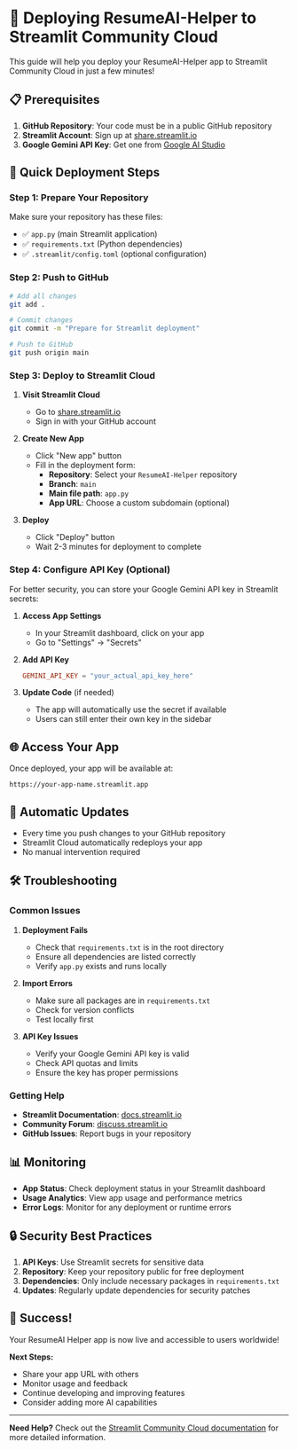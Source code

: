 # 🚀 Deploying ResumeAI-Helper to Streamlit Community Cloud

This guide will help you deploy your ResumeAI-Helper app to Streamlit Community Cloud in just a few minutes!

## 📋 Prerequisites

1. **GitHub Repository**: Your code must be in a public GitHub repository
2. **Streamlit Account**: Sign up at [share.streamlit.io](https://share.streamlit.io)
3. **Google Gemini API Key**: Get one from [Google AI Studio](https://makersuite.google.com/app/apikey)

## 🎯 Quick Deployment Steps

### Step 1: Prepare Your Repository

Make sure your repository has these files:
- ✅ `app.py` (main Streamlit application)
- ✅ `requirements.txt` (Python dependencies)
- ✅ `.streamlit/config.toml` (optional configuration)

### Step 2: Push to GitHub

```bash
# Add all changes
git add .

# Commit changes
git commit -m "Prepare for Streamlit deployment"

# Push to GitHub
git push origin main
```

### Step 3: Deploy to Streamlit Cloud

1. **Visit Streamlit Cloud**
   - Go to [share.streamlit.io](https://share.streamlit.io)
   - Sign in with your GitHub account

2. **Create New App**
   - Click "New app" button
   - Fill in the deployment form:
     - **Repository**: Select your `ResumeAI-Helper` repository
     - **Branch**: `main`
     - **Main file path**: `app.py`
     - **App URL**: Choose a custom subdomain (optional)

3. **Deploy**
   - Click "Deploy" button
   - Wait 2-3 minutes for deployment to complete

### Step 4: Configure API Key (Optional)

For better security, you can store your Google Gemini API key in Streamlit secrets:

1. **Access App Settings**
   - In your Streamlit dashboard, click on your app
   - Go to "Settings" → "Secrets"

2. **Add API Key**
   ```toml
   GEMINI_API_KEY = "your_actual_api_key_here"
   ```

3. **Update Code** (if needed)
   - The app will automatically use the secret if available
   - Users can still enter their own key in the sidebar

## 🌐 Access Your App

Once deployed, your app will be available at:
```
https://your-app-name.streamlit.app
```

## 🔄 Automatic Updates

- Every time you push changes to your GitHub repository
- Streamlit Cloud automatically redeploys your app
- No manual intervention required

## 🛠️ Troubleshooting

### Common Issues

1. **Deployment Fails**
   - Check that `requirements.txt` is in the root directory
   - Ensure all dependencies are listed correctly
   - Verify `app.py` exists and runs locally

2. **Import Errors**
   - Make sure all packages are in `requirements.txt`
   - Check for version conflicts
   - Test locally first

3. **API Key Issues**
   - Verify your Google Gemini API key is valid
   - Check API quotas and limits
   - Ensure the key has proper permissions

### Getting Help

- **Streamlit Documentation**: [docs.streamlit.io](https://docs.streamlit.io)
- **Community Forum**: [discuss.streamlit.io](https://discuss.streamlit.io)
- **GitHub Issues**: Report bugs in your repository

## 📊 Monitoring

- **App Status**: Check deployment status in your Streamlit dashboard
- **Usage Analytics**: View app usage and performance metrics
- **Error Logs**: Monitor for any deployment or runtime errors

## 🔒 Security Best Practices

1. **API Keys**: Use Streamlit secrets for sensitive data
2. **Repository**: Keep your repository public for free deployment
3. **Dependencies**: Only include necessary packages in `requirements.txt`
4. **Updates**: Regularly update dependencies for security patches

## 🎉 Success!

Your ResumeAI Helper app is now live and accessible to users worldwide! 

**Next Steps:**
- Share your app URL with others
- Monitor usage and feedback
- Continue developing and improving features
- Consider adding more AI capabilities

---

**Need Help?** Check out the [Streamlit Community Cloud documentation](https://docs.streamlit.io/streamlit-community-cloud) for more detailed information. 